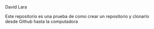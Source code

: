 David Lara

Este repositorio es una prueba de como crear un repositorio y clonarlo desde Github hasta la computadora

